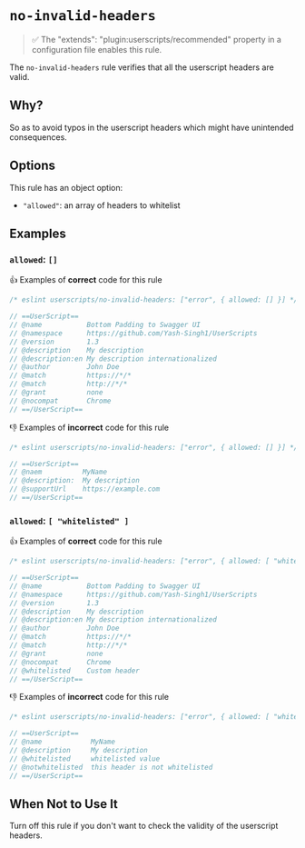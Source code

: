 # `no-invalid-headers`

> ✅ The "extends": "plugin:userscripts/recommended" property in a configuration
> file enables this rule.

The `no-invalid-headers` rule verifies that all the userscript headers are valid.

## Why?

So as to avoid typos in the userscript headers which might have unintended consequences.

## Options

This rule has an object option:

- `"allowed"`: an array of headers to whitelist

## Examples

### `allowed`: `[]`

👍 Examples of **correct** code for this rule

```js
/* eslint userscripts/no-invalid-headers: ["error", { allowed: [] }] */

// ==UserScript==
// @name           Bottom Padding to Swagger UI
// @namespace      https://github.com/Yash-Singh1/UserScripts
// @version        1.3
// @description    My description
// @description:en My description internationalized
// @author         John Doe
// @match          https://*/*
// @match          http://*/*
// @grant          none
// @nocompat       Chrome
// ==/UserScript==
```

👎︎ Examples of **incorrect** code for this rule

```js
/* eslint userscripts/no-invalid-headers: ["error", { allowed: [] }] */

// ==UserScript==
// @naem          MyName
// @description:  My description
// @supportUrl    https://example.com
// ==/UserScript==
```

### `allowed`: `[ "whitelisted" ]`

👍 Examples of **correct** code for this rule

```js
/* eslint userscripts/no-invalid-headers: ["error", { allowed: [ "whitelisted" ] }] */

// ==UserScript==
// @name           Bottom Padding to Swagger UI
// @namespace      https://github.com/Yash-Singh1/UserScripts
// @version        1.3
// @description    My description
// @description:en My description internationalized
// @author         John Doe
// @match          https://*/*
// @match          http://*/*
// @grant          none
// @nocompat       Chrome
// @whitelisted    Custom header
// ==/UserScript==
```

👎︎ Examples of **incorrect** code for this rule

```js
/* eslint userscripts/no-invalid-headers: ["error", { allowed: [ "whitelisted" ] }] */

// ==UserScript==
// @name            MyName
// @description     My description
// @whitelisted     whitelisted value
// @notwhitelisted  this header is not whitelisted
// ==/UserScript==
```

## When Not to Use It

Turn off this rule if you don't want to check the validity of the userscript headers.
